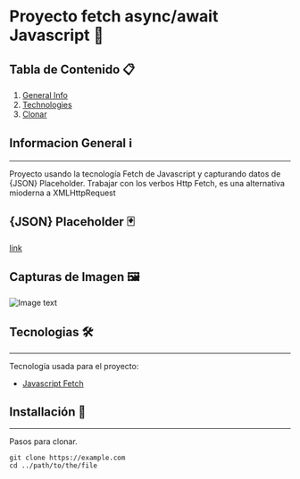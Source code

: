 # Proyecto fetch async/await Javascript 🚀

## Tabla de Contenido 📋

1. [General Info](#general-info)
2. [Technologies](#technologies)
3. [Clonar](#installation)

## Informacion General ℹ️

***
Proyecto usando la tecnología Fetch de Javascript y capturando datos de {JSON} Placeholder.
Trabajar con los verbos Http
Fetch, es una alternativa mioderna a XMLHttpRequest

## {JSON} Placeholder 🃏
[link](https://jsonplaceholder.typicode.com/)

## Capturas de Imagen 🖼️

![Image text](https://www....)

## Tecnologias 🛠️

***
Tecnología usada para el proyecto:

* [Javascript Fetch](https://developer.mozilla.org/es/docs/Web/API/Fetch_API/Using_Fetch)

## Installación 🔧

***
Pasos para clonar.

```
git clone https://example.com
cd ../path/to/the/file
```
